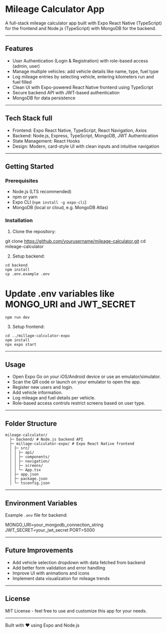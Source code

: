 # Mileage Calculator App

A full-stack mileage calculator app built with Expo React Native (TypeScript) for the frontend and Node.js (TypeScript) with MongoDB for the backend.

---

## Features

- User Authentication (Login & Registration) with role-based access (admin, user)
- Manage multiple vehicles: add vehicle details like name, type, fuel type
- Log mileage entries by selecting vehicle, entering kilometers run and fuel filled
- Clean UI with Expo-powered React Native frontend using TypeScript
- Secure backend API with JWT-based authentication
- MongoDB for data persistence

---

## Tech Stack full

- Frontend: Expo React Native, TypeScript, React Navigation, Axios
- Backend: Node.js, Express, TypeScript, MongoDB, JWT Authentication
- State Management: React Hooks
- Design: Modern, card-style UI with clean inputs and intuitive navigation

---

## Getting Started

### Prerequisites

- Node.js (LTS recommended)
- npm or yarn
- Expo CLI (`npm install -g expo-cli`)
- MongoDB (local or cloud, e.g. MongoDB Atlas)

### Installation

1. Clone the repository:

git clone https://github.com/yourusername/mileage-calculator.git
cd mileage-calculator

2. Setup backend:

```
cd backend
npm install
cp .env.example .env
```

# Update .env variables like MONGO_URI and JWT_SECRET

```npm run dev```


3. Setup frontend:

```
cd ../millage-calculator-expo
npm install
npx expo start
```

---

## Usage

- Open Expo Go on your iOS/Android device or use an emulator/simulator.
- Scan the QR code or launch on your emulator to open the app.
- Register new users and login.
- Add vehicle information.
- Log mileage and fuel details per vehicle.
- Role-based access controls restrict screens based on user type.

---

## Folder Structure

```
mileage-calculator/
  ├─ backend/ # Node.js backend API
  ├─ millage-calculator-expo/ # Expo React Native frontend
  │ ├─ src/
  │ │ ├─ api/
  │ │ ├─ components/
  │ │ ├─ navigation/
  │ │ ├─ screens/
  │ │ └─ App.tsx
  │ ├─ app.json
  │ ├─ package.json
  │ └─ tsconfig.json
```

---

## Environment Variables

Example `.env` file for backend:

MONGO_URI=your_mongodb_connection_string
JWT_SECRET=your_jwt_secret
PORT=5000

---

## Future Improvements

- Add vehicle selection dropdown with data fetched from backend
- Add better form validation and error handling
- Improve UI with animations and icons
- Implement data visualization for mileage trends

---

## License

MIT License - feel free to use and customize this app for your needs.

---

Built with ❤️ using Expo and Node.js

